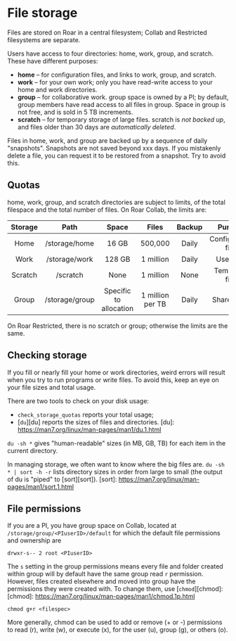 # File storage

Files are stored on Roar in a central filesystem;
Collab and Restricted filesystems are separate.

Users have access to four directories:  home, work, group, and scratch.
These have different purposes:

- **home** – for configuration files, and links to work, group, and scratch.
- **work** – for your own work; 
only you have read-write access to your home and work directories.
- **group** – for collaborative work.  group space is owned by a PI;
by default, group members have read access to all files in group.
Space in group is not free, and is sold in 5 TB increments.
- **scratch**  – for temporary storage of large files.  scratch is *not backed up*, 
and files older than 30 days are *automatically deleted*.

Files in home, work, and group are backed up by a sequence of daily "snapshots". 
Snapshots are not saved beyond xxx days.
If you mistakenly delete a file, you can request it to be restored from a snapshot.
Try to avoid this.

## Quotas

home, work, group, and scratch directories are subject to limits,
of the total filespace and the total number of files.
On Roar Collab, the limits are:

| Storage | Path | Space | Files | Backup | Purpose |
| :----: | :----: | :----: | :----: | :----: | :----: |
| Home | /storage/home | 16 GB | 500,000 | Daily  | Configuration files |
| Work | /storage/work | 128 GB | 1 million | Daily  | User data |
| Scratch | /scratch | None | 1 million | None | Temporary files |
| Group | /storage/group | Specific to<br>allocation | 1 million <br>per TB | Daily | Shared data |

On Roar Restricted, there is no scratch or group;
otherwise the limits are the same.


## Checking storage

If you fill or nearly fill your home or work directories,
weird errors will result when you try to run programs or write files.
To avoid this, keep an eye on your file sizes and total usage.

There are two tools to check on your disk usage:

- `check_storage_quotas` reports your total usage;
- [`du`][du] reports the sizes of files and directories.
[du]: https://man7.org/linux/man-pages/man1/du.1.html

`du -sh *` gives "human-readable" sizes (in MB, GB, TB) 
for each item in the current directory.

In managing storage, we often want to know where the big files are.
``
du -sh * | sort -h -r
``
lists directory sizes in order from large to small
(the output of du is "piped" to [sort][sort]).
[sort]: https://man7.org/linux/man-pages/man1/sort.1.html

## File permissions

If you are a PI, you have group space on Collab, located at
`/storage/group/<PIuserID>/default`
for which the default file permissions and ownership are
```
drwxr-s-- 2 root <PIuserID>
```

The `s` setting in the group permissions means 
every file and folder created within group
will by default have the same group read `r` permission.
However, files created elsewhere and moved into group 
have the permissions they were created with.
To change them, use [`chmod`][chmod]:
[chmod]: https://man7.org/linux/man-pages/man1/chmod.1p.html
```
chmod g+r <filespec>
```
More generally, chmod can be used to add or remove (+ or -) 
permissions to read (r), write (w), or execute (x),
for the user (u), group (g), or others (o).



